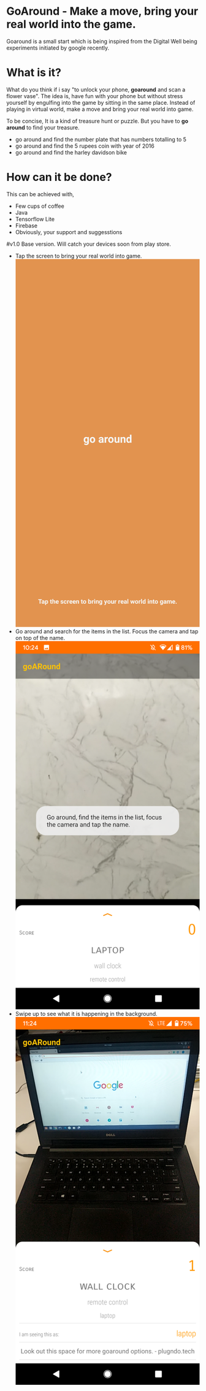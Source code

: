 # GoAround - Make a move, bring your real world into the game.
Goaround is a small start which is being inspired from the Digital Well being experiments initiated by google recently.

# What is it?
What do you think if i say "to unlock your phone, **goaround** and scan a flower vase". The idea is, have fun with your phone but without stress yourself by engulfing into the game by sitting in the same place. Instead of playing in virtual world, make a move and bring your real world into game.

To be concise, It is a kind of treasure hunt or puzzle. But you have to **go around** to find your treasure.
- go around and find the number plate that has numbers totalling to 5
- go around and find the 5 rupees coin with year of 2016
- go around and find the harley davidson bike

# How can it be done?
This can be achieved with,
- Few cups of coffee
- Java
- Tensorflow Lite
- Firebase
- Obviously, your support and suggesstions

#v1.0
Base version. Will catch your devices soon from play store.
- Tap the screen to bring your real world into game.
![Home](https://github.com/sugumarworkspace/goaround/blob/master/screenshots/home.png)
- Go around and search for the items in the list. Focus the camera and tap on top of the name.
![Go 1](https://github.com/sugumarworkspace/goaround/blob/master/screenshots/go_1.png)
- Swipe up to see what it is happening in the background.
![Go 2](https://github.com/sugumarworkspace/goaround/blob/master/screenshots/go_2.png)

